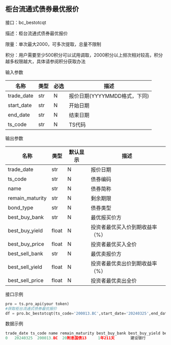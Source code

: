 ## 柜台流通式债券最优报价

接口：bc_bestotcqt

描述：柜台流通式债券最优报价

限量：单次最大2000，可多次提取，总量不限制

积分：用户需要至少500积分可以试用调取，2000积分以上频次相对较高，积分越多权限越大，具体请参阅积分获取办法 

输入参数

| 名称 | 类型 | 必选 | 描述 |
| --- | --- | --- | --- |
| trade_date | str | N | 报价日期(YYYYMMDD格式，下同) |
| start_date | str | N | 开始日期 |
| end_date | str | N | 结束日期 |
| ts_code | str | N | TS代码 |

输出参数

| 名称 | 类型 | 默认显示 | 描述 |
| --- | --- | --- | --- |
| trade_date | str | N | 报价日期 |
| ts_code | str | N | 债券编码 |
| name | str | N | 债券简称 |
| remain_maturity | str | N | 剩余期限 |
| bond_type | str | N | 债券类型 |
| best_buy_bank | str | N | 最优报买价方 |
| best_buy_yield | float | N | 投资者最优买入价到期收益率（%） |
| best_buy_price | float | N | 投资者最优买入全价 |
| best_sell_bank | str | N | 最优卖报价方 |
| best_sell_yield | float | N | 投资者最优卖出价到期收益率（%） |
| best_sell_price | float | N | 投资者最优卖出全价 |

接口示例

```python
pro = ts.pro_api(your token)
#获取柜台流通式债券最优报价
df = pro.bc_bestotcqt(ts_code='200013.BC',start_date='20240325',end_date='20240329',fields='trade_date,ts_code,name,remain_maturity,best_buy_bank,best_buy_yield,best_sell_bank,best_sell_yield')
```

数据示例

```python
trade_date ts_code name remain_maturity best_buy_bank best_buy_yield best_sell_bank best_sell_yield
0   20240325  200013.BC  20附息国债13     1年211天       建设银行         1.9041        工商银行          1.9227
```